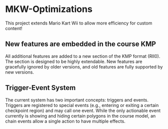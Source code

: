 # MKW-Optimizations
This project extends Mario Kart Wii to allow more efficiency for custom content!

## New features are embedded in the course KMP
All additional features are added to a new section of the KMP format (RII0). The section is designed to be highly extendable. New features are gracefully ignored by older versions, and old features are fully supported by new versions.

## Trigger-Event System
The current system has two important concepts: triggers and events. Triggers are registered to special events (e.g., entering or exiting a certain checkpoint region) and may call one event. While the only actionable event currently is showing and hiding certain polygons in the course model, an chain events allow a single action to have multiple effects.
